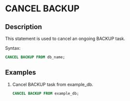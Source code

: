 # CANCEL BACKUP

## Description

This statement is used to cancel an ongoing BACKUP task.

Syntax:

```sql
CANCEL BACKUP FROM db_name;
```

## Examples

1. Cancel BACKUP task from example_db.

    ```sql
    CANCEL BACKUP FROM example_db;
    ```

